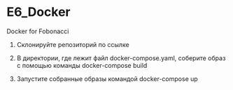 # E6_Docker
Docker for Fobonacci
1) Склонируйте репозиторий по ссылке

2) В директории, где лежит файл docker-compose.yaml, соберите образ с помощью команды
docker-compose build

3) Запустите собранные образы командой
docker-compose up
